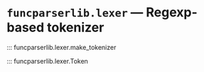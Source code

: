# `funcparserlib.lexer` — Regexp-based tokenizer

::: funcparserlib.lexer.make_tokenizer

::: funcparserlib.lexer.Token

